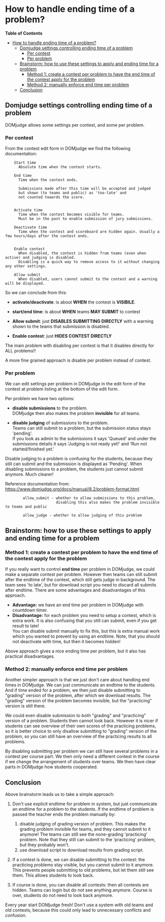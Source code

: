 

# How to handle ending time of a problem?

**Table of Contents**
<!--ts-->
* [How to handle ending time of a problem?](#how-to-handle-ending-time-of-a-problem)
   * [Domjudge settings controlling ending time of a problem](#domjudge-settings-controlling-ending-time-of-a-problem)
      * [Per contest](#per-contest)
      * [Per problem](#per-problem)
   * [Brainstorm: how to use these settings to apply and ending time for a problem](#brainstorm-how-to-use-these-settings-to-apply-and-ending-time-for-a-problem)
      * [Method 1: create a contest per problem to have the end time of the contest apply for the problem](#method-1-create-a-contest-per-problem-to-have-the-end-time-of-the-contest-apply-for-the-problem)
      * [Method 2: manually enforce end time per problem](#method-2-manually-enforce-end-time-per-problem)
   * [Conclusion](#conclusion)
<!--te-->


## Domjudge settings controlling ending time of a problem 

DOMjudge allows some settings per contest, and some per problem.

### Per contest

 
  From the contest edit form in DOMjudge we find the
  following documentation: 

        Start time
          Absolute time when the contest starts.

        End time
          Time when the contest ends. 
  
          Submissions made after this time will be accepted and judged 
          but shown (to teams and public) as 'too-late' and 
          not counted towards the score.
   

        Activate time
          Time when the contest becomes visible for teams. 
          Must be in the past to enable submission of jury submissions.

        Deactivate time
          Time when the contest and scoreboard are hidden again. Usually a few hours/days after the contest ends.
          

        Enable contest
          When disabled, the contest is hidden from teams (even when active) and judging is disabled. 
          Disabling is a quick way to remove access to it without changing any other settings.

        Allow submit
          When disabled, users cannot submit to the contest and a warning will be displayed.
   


So we can conclude from this:
 
 * **activate/deactivate**: is about **WHEN** the contest is  **VISIBILE**.
   
 * **start/end time**: is about **WHEN** teams **MAY SUBMIT** to contest
      
 * **Allow submit**:  just **DISABLES SUBMITTING DIRECTLY** with a warning shown to the teams that submission is disabled.
                    
 * **Enable contest**:  just **HIDES CONTEST DIRECTLY**

    
The main problem with disabling per contest is that it disables directly for ALL problems!!

A more fine grained approach is disable per problem instead of contest.
   
### Per problem 

We can edit settings per problem in DOMjudge in the edit form of the contest  at problem listing at the bottom of the edit form.

Per problem we have two options:

 * **disable submissions** to the problem.<br> DOMjudge then also makes the problem **invisible** for all teams.
 
 * **disable judging** of submissions to the problem. <br>Teams can still submit to a problem, but the submission status stays 'pending'. <br>If you look as admin to the submissions it says 'Queued' and under the submissions details it says 'Judging is not ready yet!'  and 'Run not started/finished yet.'


Disable judging to a problem is confusing for the students, because they still can submit and 
the submission is displayed as 'Pending'. 
When disabling submissions to a problem, the students just cannot submit anymore. Much clearer!

Reference documentation from:
  https://www.domjudge.org/docs/manual/8.2/problem-format.html
     
            allow_submit - whether to allow submissions to this problem, 
                           disabling this also makes the problem invisible to teams and public
            
            allow_judge - whether to allow judging of this problem



        
 
## Brainstorm: how to use these settings to apply and ending time for a problem

### Method 1: create a contest per problem to have the end time of the contest apply for the problem

If you really want to control **end time** per problem in DOMjudge,  we could make a separate contest per problem.
However then teams can still submit after the endtime of the contest, which still gets judge in background. 
The team sees 'to late', but for download script you need to discard all submits after endtime. 
There are some advantages and disadvantages of this approach.

* **Advantage:** we have an end time per problem in DOMjudge with countdown timer.
* **Disadvantage:** for each problem you need to setup a contest, which is extra work. It is also confusing that you still can submit, even if you get result to late!<br>
  You can disable submit manually to fix this, but this is extra manual work which you wanted to prevent by using an endtime. Note, that you should not deactivate with time, but then it becomes hidden!

Above approach gives a nice ending time per problem, but it also has practical disadvantages.     
     
### Method 2: manually enforce end time per problem

Another simpler approach is that we just don't care about handling end times in DOMjudge. We can just communicate an endtime to the students. And if time ended for a problem, we then just disable submitting to "grading" version of the problem, after which we download results. The "grading" version of the problem becomes invisible, but the "practicing" version is still there.
       
We could even disable submission to both "grading" and "practicing" version of a problem. Students then cannot look back. However it is nicer if students can see overview of their own scores of the practicing problems, so it is better choice to only disallow submitting to  "grading" version of the problem, so you can still have an overview of the practicing results to all problems.
       
By disabling submitting per problem we can still have several problems in a contest per course part.
We then only need a different contest in the course if we change the arrangement of students over teams.
We then have clear parts in DOMjudge how students cooperated.
    
## Conclusion
       
Above brainstorm leads us to take a simple approach:
     
 1. Don't use explicit endtime for problem in system, but just communicate an endtime  for a problem to the students.
  If the endtime of problem is passed the teacher ends the problem manually by: 

    1. disable judging of grading version of problem. 
        This makes the grading problem invisible for teams, and they cannot submit to it anymore!
        The teams can still see the none-grading 'practicing' problem.  Note that they still can submit to the 'practicing' problem, but they probably won't.
    2. use download script to download results from grading script.
      
     
 2. If a contest is done, we can disable submitting to the contest: the practicing problems stay visible, but you cannot submit to it anymore. This prevents people submitting to old problems, but let them still see them. This allows students to look back.     
        
 3. If course is done, you can disable all contests: then all contests are hidden. Teams can login but do not see anything anymore. Course is over, students do not need to look back anymore.
       

Every year start DOMjudge fresh! Don't use a system with old teams and old contests, because this
could only lead to unnecessary conflicts and confusion. 
